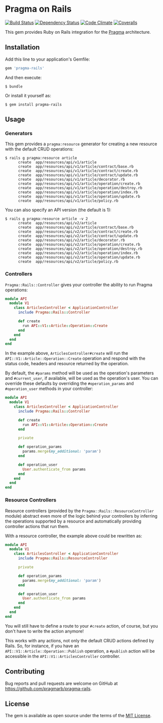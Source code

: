 # Pragma on Rails

[![Build Status](https://img.shields.io/travis/pragmarb/pragma-rails.svg?maxAge=3600&style=flat-square)](https://travis-ci.org/pragmarb/pragma-rails)
[![Dependency Status](https://img.shields.io/gemnasium/pragmarb/pragma-rails.svg?maxAge=3600&style=flat-square)](https://gemnasium.com/github.com/pragmarb/pragma-rails)
[![Code Climate](https://img.shields.io/codeclimate/github/pragmarb/pragma-rails.svg?maxAge=3600&style=flat-square)](https://codeclimate.com/github/pragmarb/pragma-rails)
[![Coveralls](https://img.shields.io/coveralls/pragmarb/pragma-rails.svg?maxAge=3600&style=flat-square)](https://coveralls.io/github/pragmarb/pragma-rails)

This gem provides Ruby on Rails integration for the [Pragma](https://github.com/pragmarb/pragma) architecture.

## Installation

Add this line to your application's Gemfile:

```ruby
gem 'pragma-rails'
```

And then execute:

```console
$ bundle
```

Or install it yourself as:

```console
$ gem install pragma-rails
```

## Usage

### Generators

This gem provides a `pragma:resource` generator for creating a new resource with the default CRUD
operations:

```console
$ rails g pragma:resource article
      create  app/resources/api/v1/article
      create  app/resources/api/v1/article/contract/base.rb
      create  app/resources/api/v1/article/contract/create.rb
      create  app/resources/api/v1/article/contract/update.rb
      create  app/resources/api/v1/article/decorator.rb
      create  app/resources/api/v1/article/operation/create.rb
      create  app/resources/api/v1/article/operation/destroy.rb
      create  app/resources/api/v1/article/operation/index.rb
      create  app/resources/api/v1/article/operation/update.rb
      create  app/resources/api/v1/article/policy.rb
```

You can also specify an API version (the default is 1):

```console
$ rails g pragma:resource article -v 2
      create  app/resources/api/v2/article
      create  app/resources/api/v2/article/contract/base.rb
      create  app/resources/api/v2/article/contract/create.rb
      create  app/resources/api/v2/article/contract/update.rb
      create  app/resources/api/v2/article/decorator.rb
      create  app/resources/api/v2/article/operation/create.rb
      create  app/resources/api/v2/article/operation/destroy.rb
      create  app/resources/api/v2/article/operation/index.rb
      create  app/resources/api/v2/article/operation/update.rb
      create  app/resources/api/v2/article/policy.rb
```

### Controllers

`Pragma::Rails::Controller` gives your controller the ability to run Pragma operations:

```ruby
module API
  module V1
    class ArticlesController < ApplicationController
      include Pragma::Rails::Controller

      def create
        run API::V1::Article::Operation::Create
      end
    end
  end
end
```

In the example above, `ArticlesController#create` will run the `API::V1::Article::Operation::Create`
operation and respond with the status code, headers and resource returned by the operation.

By default, the `#params` method will be used as the operation's parameters and `#current_user`, if
available, will be used as the operation's user. You can override these defaults by overriding the
`#operation_params` and `#operation_user` methods in your controller:

```ruby
module API
  module V1
    class ArticlesController < ApplicationController
      include Pragma::Rails::Controller

      def create
        run API::V1::Article::Operation::Create
      end

      private

      def operation_params
        params.merge(my_additional: 'param')
      end

      def operation_user
        User.authenticate_from params
      end
    end
  end
end
```

### Resource Controllers

Resource controllers (provided by the `Pragma::Rails::ResourceController` module) abstract even more 
of the logic behind your controllers by inferring the operations supported by a resource and 
automatically providing controller actions that run them.

With a resource controller, the example above could be rewritten as:

```ruby
module API
  module V1
    class ArticlesController < ApplicationController
      include Pragma::Rails::ResourceController

      private

      def operation_params
        params.merge(my_additional: 'param')
      end

      def operation_user
        User.authenticate_from params
      end
    end
  end
end
```

You will still have to define a route to your `#create` action, of course, but you don't have to
write the action anymore!

This works with any actions, not only the default CRUD actions defined by Rails. So, for instance, 
if you have an `API::V1::Article::Operation::Publish` operation, a `#publish` action will be 
accessible in the `API::V1::ArticlesController` controller.

## Contributing

Bug reports and pull requests are welcome on GitHub at https://github.com/pragmarb/pragma-rails.

## License

The gem is available as open source under the terms of the [MIT License](http://opensource.org/licenses/MIT).
